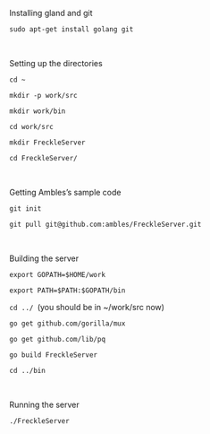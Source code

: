 Installing gland and git

`sudo apt-get install golang git`

 

Setting up the directories

`cd ~`

`mkdir -p work/src`

`mkdir work/bin`

`cd work/src`

`mkdir FreckleServer `

`cd FreckleServer/`

 

Getting Ambles’s sample code

`git init`

`git pull git@github.com:ambles/FreckleServer.git`

 

Building the server

`export GOPATH=$HOME/work`

`export PATH=$PATH:$GOPATH/bin`

`cd ../ `(you should be in \~/work/src now)

`go get github.com/gorilla/mux`

`go get github.com/lib/pq`

`go build FreckleServer`

`cd ../bin`

 

Running the server

`./FreckleServer`

 
